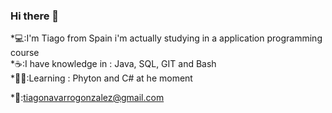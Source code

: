 ### Hi there 👋

*💻:I'm Tiago from Spain i'm actually studying in a application programming course  
*☕:I have knowledge in : Java, SQL, GIT and Bash  
*🧑‍🎓:Learning : Phyton and C# at he moment  

*&#x1F4E7;:tiagonavarrogonzalez@gmail.com
